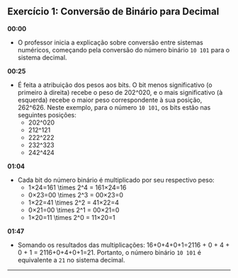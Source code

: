 ## Exercício 1: Conversão de Binário para Decimal

**00:00**

- O professor inicia a explicação sobre conversão entre sistemas numéricos, começando pela conversão do número binário `10 101` para o sistema decimal.

**00:25**

- É feita a atribuição dos pesos aos bits. O bit menos significativo (o primeiro à direita) recebe o peso de 202^020, e o mais significativo (à esquerda) recebe o maior peso correspondente à sua posição, 262^626. Neste exemplo, para o número `10 101`, os bits estão nas seguintes posições:
    - 202^020
    - 212^121
    - 222^222
    - 232^323
    - 242^424

**01:04**

- Cada bit do número binário é multiplicado por seu respectivo peso:
    - 1×24=161 \times 2^4 = 161×24=16
    - 0×23=00 \times 2^3 = 00×23=0
    - 1×22=41 \times 2^2 = 41×22=4
    - 0×21=00 \times 2^1 = 00×21=0
    - 1×20=11 \times 2^0 = 11×20=1

**01:47**

- Somando os resultados das multiplicações: 16+0+4+0+1=2116 + 0 + 4 + 0 + 1 = 2116+0+4+0+1=21. Portanto, o número binário `10 101` é equivalente a `21` no sistema decimal.

---